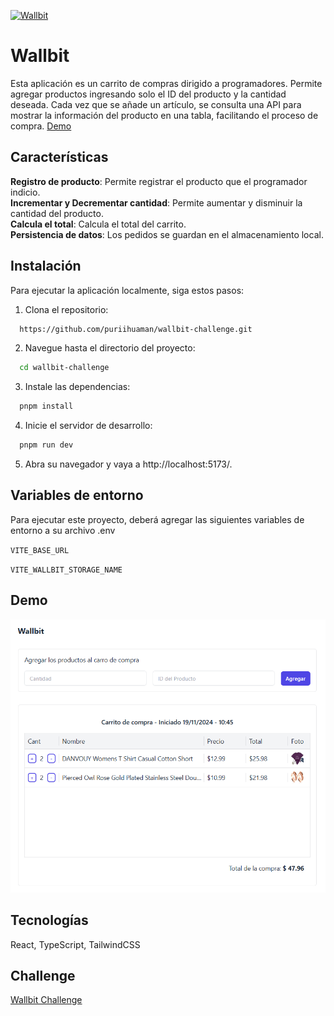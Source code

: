 [![Wallbit](./assets/logo.jpg)](https://wallbit.io/)

# Wallbit

Esta aplicación es un carrito de compras dirigido a programadores. Permite agregar productos ingresando solo el ID del producto y la cantidad deseada. Cada vez que se añade un artículo, se consulta una API para mostrar la información del producto en una tabla, facilitando el proceso de compra. [Demo](https://wallbit-store.netlify.app/)

## Características

**Registro de producto**: Permite registrar el producto que el programador indicio.  
**Incrementar y Decrementar cantidad**: Permite aumentar y disminuir la cantidad del producto.  
**Calcula el total**: Calcula el total del carrito.  
**Persistencia de datos**: Los pedidos se guardan en el almacenamiento local.

## Instalación

Para ejecutar la aplicación localmente, siga estos pasos:

1. Clona el repositorio:

```bash
  https://github.com/puriihuaman/wallbit-challenge.git
```

2. Navegue hasta el directorio del proyecto:

```bash
  cd wallbit-challenge
```

3. Instale las dependencias:

```bash
  pnpm install
```

4. Inicie el servidor de desarrollo:

```bash
  pnpm run dev
```

5. Abra su navegador y vaya a http://localhost:5173/.

## Variables de entorno

Para ejecutar este proyecto, deberá agregar las siguientes variables de entorno a su archivo .env

`VITE_BASE_URL`

`VITE_WALLBIT_STORAGE_NAME`

## Demo

[![Demo Wallbit](./assets/demo.png)](https://wallbit-store.netlify.app/)

## Tecnologías

React, TypeScript, TailwindCSS

## Challenge

[Wallbit Challenge](/CHALLENGE.md)
